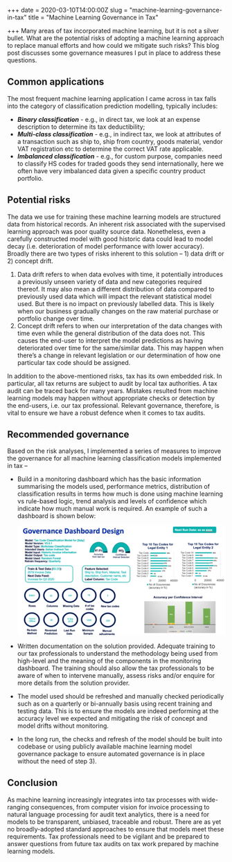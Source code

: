 +++
date = 2020-03-10T14:00:00Z
slug = "machine-learning-governance-in-tax"
title = "Machine Learning Governance in Tax"

+++
Many areas of tax incorporated machine learning, but it is not a silver bullet. What are the potential risks of adopting a machine learning approach to replace manual efforts and how could we mitigate such risks? This blog post discusses some governance measures I put in place to address these questions.

## Common applications

The most frequent machine learning application I came across in tax falls into the category of classification prediction modelling, typically includes:

* **_Binary classification_** - e.g., in direct tax, we look at an expense description to determine its tax deductibility;
* **_Multi-class classification_** - e.g., in indirect tax, we look at attributes of a transaction such as ship to, ship from country, goods material, vendor VAT registration etc to determine the correct VAT rate applicable.
* **_Imbalanced classification_** - e.g., for custom purpose, companies need to classify HS codes for traded goods they send internationally, here we often have very imbalanced data given a specific country product portfolio.

## Potential risks

The data we use for training these machine learning models are structured data from historical records. An inherent risk associated with the supervised learning approach was poor quality source data. Nonetheless, even a carefully constructed model with good historic data could lead to model decay (i.e. deterioration of model performance with lower accuracy). Broadly there are two types of risks inherent to this solution – 1) data drift or 2) concept drift.

1. Data drift refers to when data evolves with time, it potentially introduces a previously unseen variety of data and new categories required thereof. It may also mean a different distribution of data compared to previously used data which will impact the relevant statistical model used. But there is no impact on previously labelled data. This is likely when our business gradually changes on the raw material purchase or portfolio change over time.
2. Concept drift refers to when our interpretation of the data changes with time even while the general distribution of the data does not. This causes the end-user to interpret the model predictions as having deteriorated over time for the same/similar data. This may happen when there’s a change in relevant legislation or our determination of how one particular tax code should be assigned.

In addition to the above-mentioned risks, tax has its own embedded risk. In particular, all tax returns are subject to audit by local tax authorities. A tax audit can be traced back for many years. Mistakes resulted from machine learning models may happen without appropriate checks or detection by the end-users, i.e. our tax professional. Relevant governance, therefore, is vital to ensure we have a robust defence when it comes to tax audits.

## Recommended governance

Based on the risk analyses, I implemented a series of measures to improve the governance for all machine learning classification models implemented in tax –

* Build in a monitoring dashboard which has the basic information summarising the models used, performance metrics, distribution of classification results in terms how much is done using machine learning vs rule-based logic, trend analysis and levels of confidence which indicate how much manual work is required. An example of such a dashboard is shown below:

  ![](/uploads/governance-dashboard.png)
* Written documentation on the solution provided. Adequate training to our tax professionals to understand the methodology being used from high-level and the meaning of the components in the monitoring dashboard. The training should also allow the tax professionals to be aware of when to intervene manually, assess risks and/or enquire for more details from the solution provider.
* The model used should be refreshed and manually checked periodically such as on a quarterly or bi-annually basis using recent training and testing data. This is to ensure the models are indeed performing at the accuracy level we expected and mitigating the risk of concept and model drifts without monitoring.
* In the long run, the checks and refresh of the model should be built into codebase or using publicly available machine learning model governance package to ensure automated governance is in place without the need of step 3).

## Conclusion

As machine learning increasingly integrates into tax processes with wide-ranging consequences, from computer vision for invoice processing to natural language processing for audit text analytics, there is a need for models to be transparent, unbiased, traceable and robust. There are as yet no broadly-adopted standard approaches to ensure that models meet these requirements. Tax professionals need to be vigilant and be prepared to answer questions from future tax audits on tax work prepared by machine learning models.